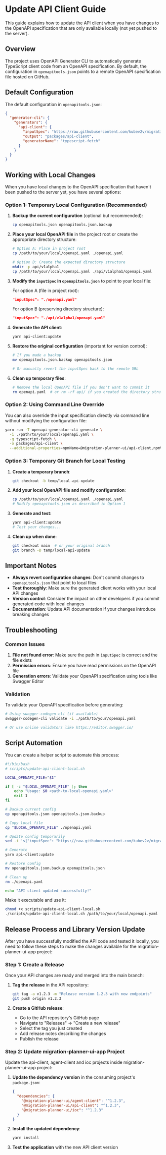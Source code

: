 # Update API Client Guide

This guide explains how to update the API client when you have changes to the OpenAPI specification that are only available locally (not yet pushed to the server).

## Overview

The project uses OpenAPI Generator CLI to automatically generate TypeScript client code from an OpenAPI specification. By default, the configuration in `openapitools.json` points to a remote OpenAPI specification file hosted on GitHub.

## Default Configuration

The default configuration in `openapitools.json`:

```json
{
  "generator-cli": {
    "generators": {
      "api-client": {
        "inputSpec": "https://raw.githubusercontent.com/kubev2v/migration-planner/main/api/v1alpha1/openapi.yaml",
        "output": "packages/api-client",
        "generatorName": "typescript-fetch"
      }
    }
  }
}
```

## Working with Local Changes

When you have local changes to the OpenAPI specification that haven't been pushed to the server yet, you have several options:

### Option 1: Temporary Local Configuration (Recommended)

1. **Backup the current configuration** (optional but recommended):
   ```bash
   cp openapitools.json openapitools.json.backup
   ```

2. **Place your local OpenAPI file** in the project root or create the appropriate directory structure:
   ```bash
   # Option A: Place in project root
   cp /path/to/your/local/openapi.yaml ./openapi.yaml
   
   # Option B: Create the expected directory structure
   mkdir -p api/v1alpha1
   cp /path/to/your/local/openapi.yaml ./api/v1alpha1/openapi.yaml
   ```

3. **Modify the `inputSpec` in `openapitools.json`** to point to your local file:
   
   For option A (file in project root):
   ```json
   "inputSpec": "./openapi.yaml"
   ```
   
   For option B (preserving directory structure):
   ```json
   "inputSpec": "./api/v1alpha1/openapi.yaml"
   ```

4. **Generate the API client**:
   ```bash
   yarn api-client:update
   ```

5. **Restore the original configuration** (important for version control):
   ```bash
   # If you made a backup
   mv openapitools.json.backup openapitools.json
   
   # Or manually revert the inputSpec back to the remote URL
   ```

6. **Clean up temporary files**:
   ```bash
   # Remove the local OpenAPI file if you don't want to commit it
   rm openapi.yaml  # or rm -rf api/ if you created the directory structure
   ```

### Option 2: Using Command Line Override

You can also override the input specification directly via command line without modifying the configuration file:

```bash
yarn run -T openapi-generator-cli generate \
  -i ./path/to/your/local/openapi.yaml \
  -g typescript-fetch \
  -o packages/api-client \
  --additional-properties=npmName=@migration-planner-ui/api-client,npmVersion=1.0.0-alpha,ensureUniqueParams=true,supportsES6=true,withInterfaces=true
```

### Option 3: Temporary Git Branch for Local Testing

1. **Create a temporary branch**:
   ```bash
   git checkout -b temp/local-api-update
   ```

2. **Add your local OpenAPI file and modify configuration**:
   ```bash
   cp /path/to/your/local/openapi.yaml ./openapi.yaml
   # Modify openapitools.json as described in Option 1
   ```

3. **Generate and test**:
   ```bash
   yarn api-client:update
   # Test your changes...
   ```

4. **Clean up when done**:
   ```bash
   git checkout main  # or your original branch
   git branch -D temp/local-api-update
   ```

## Important Notes

- **Always revert configuration changes**: Don't commit changes to `openapitools.json` that point to local files
- **Test thoroughly**: Make sure the generated client works with your local API changes
- **Version control**: Consider the impact on other developers if you commit generated code with local changes
- **Documentation**: Update API documentation if your changes introduce breaking changes

## Troubleshooting

### Common Issues

1. **File not found error**: Make sure the path in `inputSpec` is correct and the file exists
2. **Permission errors**: Ensure you have read permissions on the OpenAPI file
3. **Generation errors**: Validate your OpenAPI specification using tools like Swagger Editor

### Validation

To validate your OpenAPI specification before generating:

```bash
# Using swagger-codegen-cli (if available)
swagger-codegen-cli validate -i ./path/to/your/openapi.yaml

# Or use online validators like https://editor.swagger.io/
```

## Script Automation

You can create a helper script to automate this process:

```bash
#!/bin/bash
# scripts/update-api-client-local.sh

LOCAL_OPENAPI_FILE="$1"

if [ -z "$LOCAL_OPENAPI_FILE" ]; then
    echo "Usage: $0 <path-to-local-openapi.yaml>"
    exit 1
fi

# Backup current config
cp openapitools.json openapitools.json.backup

# Copy local file
cp "$LOCAL_OPENAPI_FILE" ./openapi.yaml

# Update config temporarily
sed -i 's|"inputSpec": "https://raw.githubusercontent.com/kubev2v/migration-planner/main/api/v1alpha1/openapi.yaml"|"inputSpec": "./openapi.yaml"|' openapitools.json

# Generate
yarn api-client:update

# Restore config
mv openapitools.json.backup openapitools.json

# Clean up
rm ./openapi.yaml

echo "API client updated successfully!"
```

Make it executable and use it:
```bash
chmod +x scripts/update-api-client-local.sh
./scripts/update-api-client-local.sh /path/to/your/local/openapi.yaml
```

## Release Process and Library Version Update

After you have successfully modified the API code and tested it locally, you need to follow these steps to make the changes available for the migration-planner-ui-app project:

### Step 1: Create a Release

Once your API changes are ready and merged into the main branch:

1. **Tag the release** in the API repository:
   ```bash
   git tag -a v1.2.3 -m "Release version 1.2.3 with new endpoints"
   git push origin v1.2.3
   ```

2. **Create a GitHub release**:
   - Go to the API repository's GitHub page
   - Navigate to "Releases" → "Create a new release"
   - Select the tag you just created
   - Add release notes describing the changes
   - Publish the release

### Step 2: Update migration-planner-ui-app Project

Update the api-client, agent-client and ioc projects inside migration-planner-ui-app project:

1. **Update the dependency version** in the consuming project's `package.json`:
   ```json
   {
     "dependencies": {
       "@migration-planner-ui/agent-client": "^1.2.3",
       "@migration-planner-ui/api-client": "^1.2.3",
       "@migration-planner-ui/ioc": "^1.2.3"      
     }
   }
   ```

2. **Install the updated dependency**:
   ```bash
   yarn install   
   ```

3. **Test the application** with the new API client version
